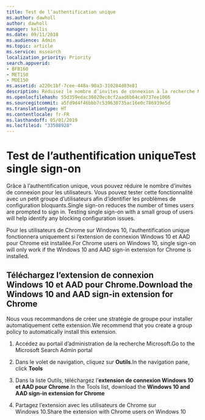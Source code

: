 ```yaml
---
title: Test de l’authentification unique
ms.author: dawholl
author: dawholl
manager: kellis
ms.date: 09/11/2018
ms.audience: Admin
ms.topic: article
ms.service: mssearch
localization_priority: Priority
search.appverid:
- BFB160
- MET150
- MOE150
ms.assetid: a220c1bf-7cee-448a-90a3-310284d03e81
description: Réduisez le nombre d’invites de connexion à la recherche Microsoft ou à Office 365 pour les utilisateurs de Windows 10.
ms.openlocfilehash: 55d359edac36020ec8cf2aad6b64ca9737ee1066
ms.sourcegitcommit: a5fd9d4f46bbb7c539630735ac16e0c786939e5d
ms.translationtype: HT
ms.contentlocale: fr-FR
ms.lasthandoff: 05/01/2019
ms.locfileid: "33508928"
---
```

# <a name="test-single-sign-on"></a><span data-ttu-id="a1dc9-103">Test de l’authentification unique</span><span class="sxs-lookup"><span data-stu-id="a1dc9-103">Test single sign-on</span></span>

<span data-ttu-id="a1dc9-p101">Grâce à l’authentification unique, vous pouvez réduire le nombre d’invites de connexion pour les utilisateurs. Vous pouvez tester cette fonctionnalité avec un petit groupe d’utilisateurs afin d’identifier les problèmes de configuration bloquants.</span><span class="sxs-lookup"><span data-stu-id="a1dc9-p101">Single sign-on reduces the number of times users are prompted to sign in. Testing single sign-on with a small group of users will help identify any blocking configuration issues.</span></span> 
  
<span data-ttu-id="a1dc9-106">Pour les utilisateurs de Chrome sur Windows 10, l’authentification unique fonctionnera uniquement si l’extension de connexion Windows 10 et AAD pour Chrome est installée.</span><span class="sxs-lookup"><span data-stu-id="a1dc9-106">For Chrome users on Windows 10, single sign-on will only work if the Windows 10 and AAD sign-in extension for Chrome is installed.</span></span> 
  
## <a name="download-the-windows-10-and-aad-sign-in-extension-for-chrome"></a><span data-ttu-id="a1dc9-107">Téléchargez l’extension de connexion Windows 10 et AAD pour Chrome.</span><span class="sxs-lookup"><span data-stu-id="a1dc9-107">Download the Windows 10 and AAD sign-in extension for Chrome</span></span>

<span data-ttu-id="a1dc9-108">Nous vous recommandons de créer une stratégie de groupe pour installer automatiquement cette extension.</span><span class="sxs-lookup"><span data-stu-id="a1dc9-108">We recommend that you create a group policy to automatically install this extension.</span></span>
  
1. <span data-ttu-id="a1dc9-109">Accédez au portail d’administration de la recherche Microsoft.</span><span class="sxs-lookup"><span data-stu-id="a1dc9-109">Go to the Microsoft Search Admin portal</span></span>
    
2. <span data-ttu-id="a1dc9-110">Dans le volet de navigation, cliquez sur **Outils**.</span><span class="sxs-lookup"><span data-stu-id="a1dc9-110">In the navigation pane, click **Tools**</span></span>
    
3. <span data-ttu-id="a1dc9-111">Dans la liste Outils, téléchargez l’**extension de connexion Windows 10 et AAD pour Chrome**.</span><span class="sxs-lookup"><span data-stu-id="a1dc9-111">In the Tools list, download the **Windows 10 and AAD sign-in extension for Chrome**</span></span>
    
4. <span data-ttu-id="a1dc9-112">Partagez l’extension avec les utilisateurs de Chrome sur Windows 10.</span><span class="sxs-lookup"><span data-stu-id="a1dc9-112">Share the extension with Chrome users on Windows 10</span></span>

  

